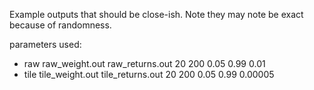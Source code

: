 Example outputs that should be close-ish. Note they may note be exact because of randomness.

parameters used:
- raw raw_weight.out raw_returns.out 20 200 0.05 0.99 0.01
- tile tile_weight.out tile_returns.out 20 200 0.05 0.99 0.00005